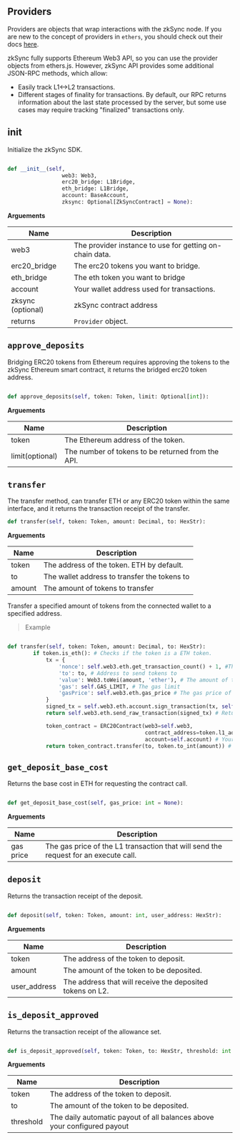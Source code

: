 ## Providers

Providers are objects that wrap interactions with the zkSync node. If you are new to the concept of providers in `ethers`, you should check out their docs [here](https://docs.ethers.io/v5/api/providers).

zkSync fully supports Ethereum Web3 API, so you can use the provider objects from ethers.js. However, zkSync API provides some additional JSON-RPC methods, which allow:

- Easily track L1<->L2 transactions.
- Different stages of finality for transactions. By default, our RPC returns information about the last state processed by the server, but some use cases may require tracking "finalized" transactions only.

## __init__

Initialize the zkSync SDK.

```py

def __init__(self,
                 web3: Web3,
                 erc20_bridge: L1Bridge,
                 eth_bridge: L1Bridge,
                 account: BaseAccount,
                 zksync: Optional[ZkSyncContract] = None):

```

**Arguements**

| Name               | Description                                             |
| ------------------ | ------------------------------------------------------- |
| web3               | The provider instance to use for getting on-chain data. |
| erc20_bridge       | The erc20 tokens you want to bridge.                    |
| eth_bridge         | The eth token you want to bridge                        |
| account            | Your wallet address used for transactions.              |
| zksync (optional)  | zkSync contract address                                 |
| returns            | `Provider` object.                                      |


## `approve_deposits`
Bridging ERC20 tokens from Ethereum requires approving the tokens to the zkSync Ethereum smart contract, it returns the bridged erc20 token address.

```py

def approve_deposits(self, token: Token, limit: Optional[int]):

```
**Arguements**

| Name               | Description                                                      |
| ------------------ | -----------------------------------------------------------------|
| token              | The Ethereum address of the token.                               |
| limit(optional)    | The number of tokens to be returned from the API.                |


## `transfer`
The transfer method, can transfer ETH or any ERC20 token within the same interface, and it returns the transaction receipt of the transfer.

```py
def transfer(self, token: Token, amount: Decimal, to: HexStr):

```

**Arguements**

| Name               | Description                                                      |
| ------------------ | -----------------------------------------------------------------|
| token              | The address of the token. ETH by default.                        |
| to                 | The wallet address to transfer the tokens to                     |
| amount             | The amount of tokens to transfer                                 |

Transfer a specified amount of tokens from the connected wallet to a specified address.

> Example 

```py

def transfer(self, token: Token, amount: Decimal, to: HexStr):
        if token.is_eth(): # Checks if the token is a ETH token.
            tx = {
                'nonce': self.web3.eth.get_transaction_count() + 1, #The nonce of the transaction.
                'to': to, # Address to send tokens to
                'value': Web3.toWei(amount, 'ether'), # The amount of the token sent, converted to Wei.
                'gas': self.GAS_LIMIT, # The gas limit
                'gasPrice': self.web3.eth.gas_price # The gas price of the transaction.
            }
            signed_tx = self.web3.eth.account.sign_transaction(tx, self.account) 
            return self.web3.eth.send_raw_transaction(signed_tx) # Returns the transaction receipt of the transfer.

            token_contract = ERC20Contract(web3=self.web3,
                                           contract_address=token.l1_address, # Token address of a ERC20 token.
                                           account=self.account) # Your account address to receive the funds
            return token_contract.transfer(to, token.to_int(amount)) # Returns the transaction receipt of the transfer.

```

## `get_deposit_base_cost`

Returns the base cost in ETH for requesting the contract call.

```py

def get_deposit_base_cost(self, gas_price: int = None):

```

**Arguements**

| Name               | Description                                                                         |
| ------------------ | ------------------------------------------------------------------------------------|
| gas price          | The gas price of the L1 transaction that will send the request for an execute call. |

## `deposit`
Returns the transaction receipt of the deposit.

```py

def deposit(self, token: Token, amount: int, user_address: HexStr):

```

**Arguements**

| Name               | Description                                                      |
| ------------------ | -----------------------------------------------------------------|
| token              | The address of the token to deposit.                             |
| amount             | The amount of the token to be deposited.                         |
| user_address       | The address that will receive the deposited tokens on L2.        |


## `is_deposit_approved`
Returns the transaction receipt of the allowance set.

```py

def is_deposit_approved(self, token: Token, to: HexStr, threshold: int = DEFAULT_THRESHOLD):

```

**Arguements**

| Name               | Description                                                            |
| ------------------ | -----------------------------------------------------------------------|
| token              | The address of the token to deposit.                                   |
| to                 | The amount of the token to be deposited.                               |
| threshold          | The daily automatic payout of all balances above your configured payout|